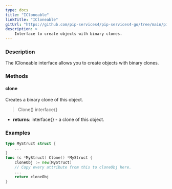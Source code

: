 ```yaml
---
type: docs
title: "ICloneable"
linkTitle: "ICloneable"
gitUrl: "https://github.com/pip-services4/pip-services4-go/tree/main/pip-services4-commons-go"
description: > 
    Interface to create objects with binary clones.
---
```


### Description

The ICloneable interface allows you to create objects with binary clones. 

### Methods

#### clone
Creates a binary clone of this object.

> Clone() interface{}

- **returns**: interface{} - a clone of this object.

### Examples

```go
type MyStruct struct {
	...
}
func (c *MyStruct) Clone() *MyStruct {
	cloneObj := new(MyStruct)
	// Copy every attribute from this to cloneObj here.
	...
	return cloneObj
}
```

